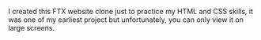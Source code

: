 I created this FTX website clone just to practice my HTML and CSS skills, it was one of my earliest project but unfortunately, you can only view it on large screens.
